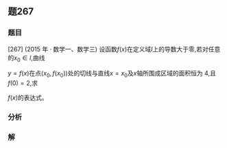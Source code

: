 ## 题267
### 题目
[267] (2015 年 · 数学一、数学三) 设函数$f( x)$在定义域$I$上的导数大于零,若对任意的${x}_{0} \in  I$,曲线

$y = f( x)$在点$( {{x}_{0}, f( {x}_{0}) })$处的切线与直线$x = {x}_{0}$及$x$轴所围成区域的面积恒为 4,且$f( 0)  = 2$,求

$f( x)$的表达式。 
### 分析

### 解